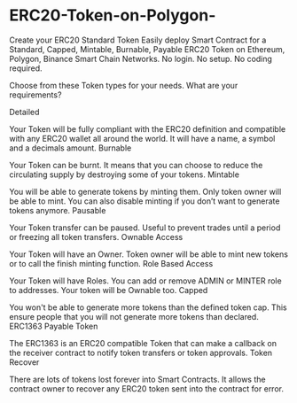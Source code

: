 # ERC20-Token-on-Polygon-
Create your ERC20 Standard Token  Easily deploy Smart Contract for a Standard, Capped, Mintable, Burnable, Payable ERC20 Token on Ethereum, Polygon, Binance Smart Chain Networks.  No login. No setup. No coding required.


Choose from these Token types for your needs.
What are your requirements?

Detailed

Your Token will be fully compliant with the ERC20 definition and compatible with any ERC20 wallet all around the world. It will have a name, a symbol and a decimals amount.
Burnable

Your Token can be burnt. It means that you can choose to reduce the circulating supply by destroying some of your tokens.
Mintable

You will be able to generate tokens by minting them. Only token owner will be able to mint. You can also disable minting if you don’t want to generate tokens anymore.
Pausable

Your Token transfer can be paused. Useful to prevent trades until a period or freezing all token transfers.
Ownable Access

Your Token will have an Owner. Token owner will be able to mint new tokens or to call the finish minting function.
Role Based Access

Your Token will have Roles. You can add or remove ADMIN or MINTER role to addresses. Your token will be Ownable too.
Capped

You won't be able to generate more tokens than the defined token cap. This ensure people that you will not generate more tokens than declared.
ERC1363 Payable Token

The ERC1363 is an ERC20 compatible Token that can make a callback on the receiver contract to notify token transfers or token approvals.
Token Recover

There are lots of tokens lost forever into Smart Contracts. It allows the contract owner to recover any ERC20 token sent into the contract for error.
